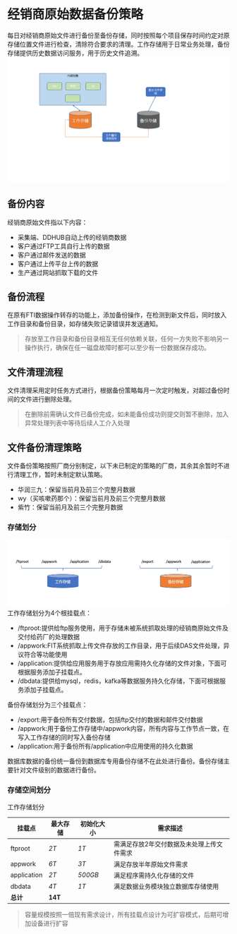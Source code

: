 # 经销商原始数据备份策略

每日对经销商原始文件进行备份至备份存储，同时按照每个项目保存时间约定对原存储位置文件进行检查，清除符合要求的清理。工作存储用于日常业务处理，备份存储提供历史数据访问服务，用于历史文件追溯。
![结构图](./整体说明.jpeg)

## 备份内容

经销商原始文件指以下内容：

- 采集端、DDHUB自动上传的经销商数据
- 客户通过FTP工具自行上传的数据
- 客户通过邮件发送的数据
- 客户通过上传平台上传的数据
- 生产通过网站抓取下载的文件

## 备份流程

在原有FTI数据操作转存的功能上，添加备份操作，在检测到新文件后，同时放入工作目录和备份目录，如存储失败记录错误并发送通知。

>存放至工作目录和备份目录相互无任何依赖关联，任何一方失败不影响另一操作执行，确保在任一磁盘故障时都可以至少有一份数据保存成功。

## 文件清理流程

文件清理采用定时任务方式进行，根据备份策略每月一次定时触发，对超过备份时间的文件进行删除处理。

> 在删除前需确认文件已备份完成，如未能备份成功则提交则暂不删除，加入异常处理列表中等待后续人工介入处理

## 文件备份清理策略

文件备份策略按照厂商分别制定，以下未已制定的策略的厂商，其余其余暂时不进行清理工作，暂时未制定默认策略。

- 华润三九：保留当前月及前三个完整月数据
- wy（买咳嗽药那个）：保留当前月及前三个完整月数据
- 紫竹：保留当前月及前三个完整月数据

### 存储划分

![挂载点划分](文件备份流程.jpg)
工作存储划分为4个根挂载点：

- /ftproot:提供给ftp服务使用，用于存储未被系统抓取处理的经销商原始文件及交付给药厂的处理数据
- /appwork:FIT系统抓取上传文件存放的工作目录，用于后续DAS文件处理，异议符合等功能使用
- /application:提供给应用服务用于存放应用需持久化存储的文件对象，下面可根据服务添加子挂载点。
- /dbdata:提供给mysql，redis，kafka等数据服务持久化存储，下面可根据服务添加子挂载点。

备份存储划分为三个挂载点：

- /export:用于备份所有交付数据，包括ftp交付的数据和邮件交付数据
- /appwork:用于备份工作存储中/appwork内容，所有内容与工作节点一致，在写入工作存储的同时写入备份存储
- /application:用于备份所有/application中应用使用的持久化数据

数据库数据的备份统一备份到数据库专用备份存储不在此处进行备份。备份存储主要针对文件级别的数据进行备份。

### 存储空间划分

工作存储划分

|挂载点|最大存储|初始化大小|需求描述|
|---|---|---|---|
|ftproot|*2T*|*1T*|需满足存放2年交付数据及未处理上传文件需求|
|appwork|*6T*|*3T*|满足存放半年原始文件需求|
|application|*2T*|*500GB*|满足程序需持久化存储的文件|
|dbdata|*4T*|*1T*|满足数据业务模块独立数据库存储使用|
|**总计**|**14T**|||
>容量规模按照一倍现有需求设计，所有挂载点设计为可扩容模式，后期可增加设备进行扩容
